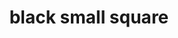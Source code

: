 ---
layout: smileys&emotion
title: black small square
emoji: black_small_square
permalink: ▪.html
image: assets/img/3moji/black_small_square.png
---